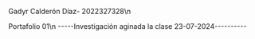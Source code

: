 Gadyr Calderón Díaz- 2022327328\n

Portafolio 01\n
-----Investigación aginada la clase 23-07-2024----------
